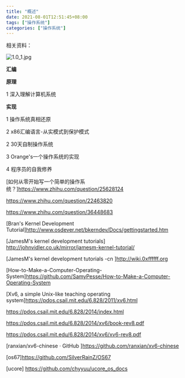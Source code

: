 ```yaml
---
title: "概述"
date: 2021-08-01T12:51:45+08:00
tags: ["操作系统"]
categories: ["操作系统"]
---
```




相关资料：



![1.0_1.jpg](./images/1.0_1.jpg)

**汇编**



**原理**

1 深入理解计算机系统



**实现**



1 操作系统真相还原

2 x86汇编语言-从实模式到保护模式

2 30天自制操作系统

3 Orange's一个操作系统的实现

4 程序员的自我修养



[如何从零开始写一个简单的操作系统？]https://www.zhihu.com/question/25628124

https://www.zhihu.com/question/22463820

https://www.zhihu.com/question/36448683

[Bran's Kernel Development Tutorial]http://www.osdever.net/bkerndev/Docs/gettingstarted.htm

[JamesM's kernel development tutorials] http://johnvidler.co.uk/mirror/jamesm-kernel-tutorial/

[JamesM's kernel development tutorials -cn ]http://wiki.0xffffff.org

[How-to-Make-a-Computer-Operating-System]https://github.com/SamyPesse/How-to-Make-a-Computer-Operating-System

[Xv6, a simple Unix-like teaching operating system]https://pdos.csail.mit.edu/6.828/2011/xv6.html

https://pdos.csail.mit.edu/6.828/2014/index.html

https://pdos.csail.mit.edu/6.828/2014/xv6/book-rev8.pdf

https://pdos.csail.mit.edu/6.828/2014/xv6/xv6-rev8.pdf

[ranxian/xv6-chinese · GitHub ]https://github.com/ranxian/xv6-chinese


[os67]https://github.com/SilverRainZ/OS67

[ucore] https://github.com/chyyuu/ucore_os_docs



